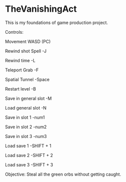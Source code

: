 # TheVanishingAct
This is my foundations of game production project.

Controls:

Movement WASD (PC)

Rewind shot Spell -J

Rewind time -L

Teleport Grab -F

Spatial Tunnel -Space

Restart level -B

Save in general slot -M

Load general slot -N

Save in slot 1 -num1

Save in slot 2 -num2

Save in slot 3 -num3

Load save 1 -SHIFT + 1

Load save 2 -SHIFT + 2

Load save 3 -SHIFT + 3



Objective: Steal all the green orbs without getting caught.
